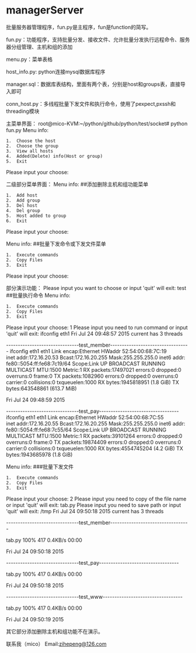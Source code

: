 # managerServer
批量服务器管理程序，fun.py是主程序，fun是function的简写。

fun.py：功能程序，支持批量分发、接收文件、允许批量分发执行远程命令、服务器分组管理、主机和组的添加

menu.py：菜单表格

host_info.py: python连接mysql数据库程序

manager.sql：数据库表结构，里面有两个表，分别是host和groups表，直接导入即可

conn_host.py：多线程批量下发文件和执行命令，使用了pexpect,pxssh和threading模块





主菜单界面：
root@mico-KVM:~/python/github/python/test/socket# python fun.py
Menu info:

	1.	Choose the host
	2.	Choose the group
	3.	View all hosts
	4.	Added(Delete) info(Host or group)
	5.	Exit

Please input your choose: 




二级部分菜单界面：
Menu info:   ##添加删除主机和组功能菜单

	1.	Add host
	2.	Add group
	3.	Del host
	4.	Del group
	5.	Host added to group
	6.	Exit

Please input your choose: 

Menu info:    ##批量下发命令或下发文件菜单

	1.	Execute commands
	2.	Copy Files
	3.	Exit

Please input your choose: 




部分演示功能：
Please input you want to choose or input 'quit' will exit: test     ##批量执行命令
Menu info:

	1.	Execute commands
	2.	Copy Files
	3.	Exit

Please input your choose: 1
Please input you need to run command or input 'quit' will exit: ifconfig eth1
Fri Jul 24 09:48:57 2015
current has 3 threads

-------------------------------test_member----------------------------------
ifconfig eth1
eth1      Link encap:Ethernet  HWaddr 52:54:00:68:7C:19  
          inet addr:172.16.20.53  Bcast:172.16.20.255  Mask:255.255.255.0
          inet6 addr: fe80::5054:ff:fe68:7c19/64 Scope:Link
          UP BROADCAST RUNNING MULTICAST  MTU:1500  Metric:1
          RX packets:17497021 errors:0 dropped:0 overruns:0 frame:0
          TX packets:1082960 errors:0 dropped:0 overruns:0 carrier:0
          collisions:0 txqueuelen:1000 
          RX bytes:1945818951 (1.8 GiB)  TX bytes:643548861 (613.7 MiB)


Fri Jul 24 09:48:59 2015

-------------------------------test_pay----------------------------------
ifconfig eth1
eth1      Link encap:Ethernet  HWaddr 52:54:00:68:7C:55  
          inet addr:172.16.20.55  Bcast:172.16.20.255  Mask:255.255.255.0
          inet6 addr: fe80::5054:ff:fe68:7c55/64 Scope:Link
          UP BROADCAST RUNNING MULTICAST  MTU:1500  Metric:1
          RX packets:39101264 errors:0 dropped:0 overruns:0 frame:0
          TX packets:19874409 errors:0 dropped:0 overruns:0 carrier:0
          collisions:0 txqueuelen:1000 
          RX bytes:4554745204 (4.2 GiB)  TX bytes:1943685978 (1.8 GiB)


		  
Menu info:			###批量下发文件

	1.	Execute commands
	2.	Copy Files
	3.	Exit

Please input your choose: 2
Please input you need to copy of the file name or input 'quit' will exit: tab.py
Please input you need to save path or input 'quit' will exit: /tmp
Fri Jul 24 09:50:18 2015
current has 3 threads

-------------------------------test_member----------------------------------
 
tab.py                                        100%  417     0.4KB/s   00:00    

Fri Jul 24 09:50:18 2015

-------------------------------test_pay----------------------------------
 
tab.py                                        100%  417     0.4KB/s   00:00    

Fri Jul 24 09:50:18 2015

-------------------------------test_www----------------------------------
 
tab.py                                        100%  417     0.4KB/s   00:00    

Fri Jul 24 09:50:19 2015


其它部分添加删除主机和组功能不在演示。






联系我（mico）
Email:zihepeng@126.com
